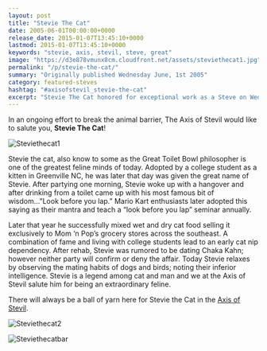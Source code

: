 ```yaml
---
layout: post
title: "Stevie The Cat"
date: 2005-06-01T00:00:00+0000
release_date: 2015-01-07T13:45:10+0000
lastmod: 2015-01-07T13:45:10+0000
keywords: "stevie, axis, stevil, steve, great"
image: "https://d3e878vmunx8cm.cloudfront.net/assets/steviethecat1.jpg"
permalink: "/p/stevie-the-cat/"
summary: "Originally published Wednesday June, 1st 2005"
category: featured-steves
hashtag: "#axisofstevil_stevie-the-cat"
excerpt: "Stevie The Cat honored for exceptional work as a Steve on Wednesday June, 1st 2005"
---
```


[id_1]: https://d3e878vmunx8cm.cloudfront.net/assets/steviethecat1.jpg "Steviethecat1"[id_2]: https://d3e878vmunx8cm.cloudfront.net/assets/steviethecat2.jpg "Steviethecat2"[id_3]: https://d3e878vmunx8cm.cloudfront.net/assets/steviethecatmural.jpg "Steviethecatbar"

In an ongoing effort to break the animal barrier, The Axis of Stevil would like to salute you, **Stevie The Cat**!

![Steviethecat1][id_1]

Stevie the cat, also know to some as the Great Toilet Bowl philosopher is one of the greatest feline minds of today. Adopted by a college student as a kitten in Greenville NC, he was later that day was given the great name of Stevie. After partying one morning, Stevie woke up with a hangover and after drinking from a toilet came up with his most famous bit of wisdom…”Look before you lap.” Mario Kart enthusiasts later adopted this saying as their mantra and teach a “look before you lap” seminar annually.

Later that year he successfully mixed wet and dry cat food selling it exclusively to Mom ‘n Pop’s grocery stores across the southeast. A combination of fame and living with college students lead to an early cat nip dependency. After rehab, Stevie was rumored to be dating Chaka Kahn; however neither party will confirm or deny the affair. Today Stevie relaxes by observing the mating habits of dogs and birds; noting their inferior intelligence. Stevie is a legend among cat and man and we at the Axis of Stevil salute him for being an extraordinary feline.

There will always be a ball of yarn here for Stevie the Cat in the [Axis of Stevil](/ "Axis of Stevil").

![Steviethecat2][id_2]

![Steviethecatbar][id_3]
